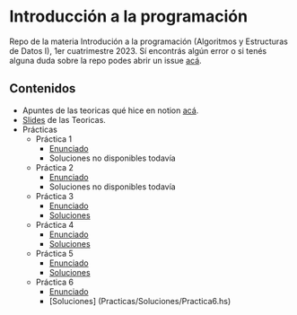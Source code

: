# Introducción a la programación
Repo de la materia Introdución a la programación (Algoritmos y Estructuras de Datos I), 1er cuatrimestre 2023.
Sí encontrás algún error o si tenés alguna duda sobre la repo podes abrir un issue [acá](https://github.com/Luloide/IP/issues).
## Contenidos
- Apuntes de las teoricas qué hice en notion [acá](https://yielding-eyeliner-2a6.notion.site/9bd81790733c47bdb6162a3989ffc236?v=7504303d05bb4b86910f032f33b540c4).
- [Slides](Teoricas/Slides) de las Teoricas.
- Prácticas
  - Práctica 1
    - [Enunciado](https://github.com/Luloide/IP/blob/11b580362e9da9a4d3a430d69697bed7e8a1ca92/Practicas/Enunciados/Practica%201%20-%20Logica.pdf)
    - Soluciones no disponibles todavía
  - Práctica 2
    - [Enunciado](https://github.com/Luloide/IP/blob/11b580362e9da9a4d3a430d69697bed7e8a1ca92/Practicas/Enunciados/practica%202%20-especificacion.pdf)
    - Soluciones no disponibles todavía
  - Práctica 3
    - [Enunciado](https://github.com/Luloide/IP/blob/11b580362e9da9a4d3a430d69697bed7e8a1ca92/Practicas/Enunciados/Practica%203%20-%20Introducci%C3%B3n%20a%20Haskell.pdf)
    - [Soluciones](Practicas/Soluciones/Practica3.hs)
  - Práctica 4
    - [Enunciado](https://github.com/Luloide/IP/blob/11b580362e9da9a4d3a430d69697bed7e8a1ca92/Practicas/Enunciados/Practica%204%20-%20Recursi%C3%B3n%20sobre%20enteros.pdf)
    - [Soluciones](Practicas/Soluciones/Practica4.hs)
  - Práctica 5
    - [Enunciado](https://github.com/Luloide/IP/blob/11b580362e9da9a4d3a430d69697bed7e8a1ca92/Practicas/Enunciados/Pr%C3%A1ctica%205%20-%20Recursi%C3%B3n%20sobre%20listas.pdf)
    - [Soluciones](Practicas/Soluciones/practica5.hs)
  - Práctica 6
    - [Enunciado](https://github.com/Luloide/IP/blob/main/Practicas/Enunciados/Practica%206%20-%20Testing%20de%20caja%20negra.pdf)
    - [Soluciones] (Practicas/Soluciones/Practica6.hs)
